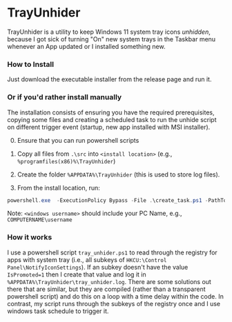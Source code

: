 # TrayUnhider


TrayUnhider is a utility to keep Windows 11 system tray icons *unhidden*, because I got sick of turning "On" new system trays in the Taskbar menu whenever an App updated or I installed something new. 

### How to Install

Just download the executable installer from the release page and run it.  


### Or if you'd rather install manually
The installation consists of ensuring you have the required prerequisites, copying some files and creating a scheduled task to run the unhide script on different trigger event (startup, new app installed with MSI installer).

0) Ensure that you can run powershell scripts

1) Copy all files from `.\src` into  `<install location>` (e.g., `%programfiles(x86)%\TrayUnhider`)

2) Create the folder `%APPDATA%\TrayUnhider` (this is used to store log files).

3) From the install location, run:
```powershell
powershell.exe  -ExecutionPolicy Bypass -File .\create_task.ps1 -PathToTrayUnhiderScript <install location> -UserName <windows username>
```
Note: `<windows username>` should include your PC Name, e.g., `COMPUTERNAME\username`
	
### How it works

I use a powershell script `tray_unhider.ps1` to read through the registry for apps with system tray (i.e., all subkeys of `HKCU:\Control Panel\NotifyIconSettings`). 
If an subkey doesn't have the value `IsPromoted=1` then I create that value and log it in `%APPDATA%\TrayUnhider\tray_unhider.log`. 
There are some solutions out there that are similar, but they are compiled (rather than a transparent powershell script) and do this on a loop with a time delay within the code. 
In contrast, my script runs through the subkeys of the registry once and I use windows task schedule to trigger it. 